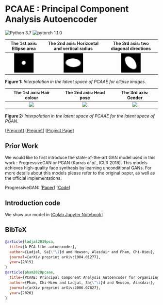 # PCAAE : Principal Component Analysis Autoencoder

![Python 3.7](https://img.shields.io/badge/python-3.7-green.svg?style=plastic)
![pytorch 1.1.0](https://img.shields.io/badge/pytorch-1.1.0-green.svg?style=plastic)

The 1st axis: Ellipse area    |  The 2nd axis: Horizontal and vertical radius  | The 3rd axis: two diagonal directions
:-------------------------:|:-------------------------:|:-------------------------:
![](./doc/asset/PCAAE_z1.gif)  |  ![](./doc/asset/PCAAE_z2.gif) | ![](./doc/asset/PCAAE_z3.gif) 

**Figure 1:** *Interpolation in the latent space of PCAAE for ellipse images.*

The 1st axis: Hair colour   |  The 2nd axis: Head pose   | The 3rd axis: Gender
:-------------------------:|:-------------------------:|:-------------------------:
![](./doc/asset/PCAAE_PGAN_z1.gif)  |  ![](./doc/asset/PCAAE_PGAN_z2.gif) | ![](./doc/asset/PCAAE_PGAN_z3.gif) 

**Figure 2:** *Interpolation in the latent space of PCAAE for the latent space of PGAN.*

[[Preprint](https://arxiv.org/pdf/1904.01277.pdf)]
[[Preprint](https://arxiv.org/pdf/2006.07827.pdf)]
[[Project Page](https://github.com/chieupham/PCAAE/)]

## Prior Work

We would like to first introduce the state-of-the-art GAN model used in this work : ProgressiveGAN or PGAN (Karras *el al.*, ICLR 2018). This models achieves high-quality face synthesis by learning unconditional GANs. For more details about this models please refer to the original paper, as well as the official implementations.

ProgressiveGAN:
  [[Paper](https://arxiv.org/pdf/1710.10196.pdf)]
  [[Code](https://github.com/tkarras/progressive_growing_of_gans)]

## Introduction code

We show our model in [[Colab Jupyter Notebook](https://colab.research.google.com/github/chieupham/PCAAE/blob/main/Introduction_PCAAE.ipynb/)]

## BibTeX

```bibtex
@article{ladjal2019pca,
  title={A PCA-like autoencoder},
  author={Ladjal, Sa{\"\i}d and Newson, Alasdair and Pham, Chi-Hieu},
  journal={arXiv preprint arXiv:1904.01277},
  year={2019}
}
@article{pham2020pcaae,
  title={PCAAE: Principal Component Analysis Autoencoder for organising the latent space of generative networks},
  author={Pham, Chi-Hieu and Ladjal, Sa{\"\i}d and Newson, Alasdair},
  journal={arXiv preprint arXiv:2006.07827},
  year={2020}
}
```
